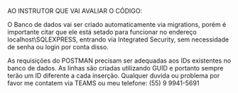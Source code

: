 AO INSTRUTOR QUE VAI AVALIAR O CÓDIGO:


O Banco de dados vai ser criado automaticamente via migrations, porém é importante citar que ele está setado para funcionar no endereço 
localhost\SQLEXPRESS, entrando via Integrated Security, sem necessidade de senha ou login por conta disso.

As requisições do POSTMAN precisam ser adequadas aos IDs existentes no banco de dados. As linhas são criadas utilizando GUID e portanto 
sempre terão um ID diferente a cada inserção. Qualquer duvida ou problema por favor me contatem via TEAMS ou meu telefone:
(55) 9 9941-5691
